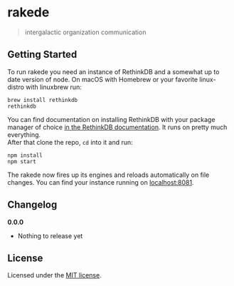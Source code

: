 # rakede

> intergalactic organization communication

## Getting Started

To run rakede you need an instance of RethinkDB and a somewhat up to date version of node. On macOS with Homebrew or your favorite linux-distro with linuxbrew run:

    brew install rethinkdb
    rethinkdb

You can find documentation on installing RethinkDB with your package manager of choice [in the RethinkDB documentation](https://www.rethinkdb.com/docs/install/). It runs on pretty much everything.  
After that clone the repo, `cd` into it and run:

    npm install
    npm start

The rakede now fires up its engines and reloads automatically on file changes. You can find your instance running on [localhost:8081](http://localhost:8081/).

## Changelog

__0.0.0__

- Nothing to release yet

## License

Licensed under the [MIT license](LICENSE).
